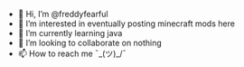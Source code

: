 - 👋 Hi, I’m @freddyfearful
- 👀 I’m interested in eventually posting minecraft mods here
- 🌱 I’m currently learning java
- 💞️ I’m looking to collaborate on nothing
- 📫 How to reach me ¯\_(ツ)_/¯

<!---
freddyfearful/freddyfearful is a ✨ special ✨ repository because its `README.md` (this file) appears on your GitHub profile.
You can click the Preview link to take a look at your changes.
--->

